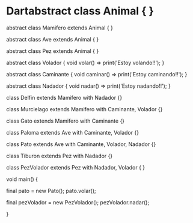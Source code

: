 # Dartabstract class Animal { }

abstract class Mamifero extends Animal { }

abstract class Ave extends Animal { }

abstract class Pez extends Animal { }


abstract class Volador {
  void volar() => print('Estoy volando!!');
}

abstract class Caminante {
  void caminar() => print('Estoy caminando!!');
}

abstract class Nadador {
  void nadar() => print('Estoy nadando!!');
}


class Delfin extends Mamifero with Nadador {}

class Murcielago extends Mamifero with Caminante, Volador {}

class Gato extends Mamifero with Caminante {}

class Paloma extends Ave with Caminante, Volador {}

class Pato extends Ave with Caminante, Volador, Nadador {}

class Tiburon extends Pez with Nadador {}

class PezVolador extends Pez with Nadador, Volador { }


void main() {
  
  final pato = new Pato();
  pato.volar();
  
  final pezVolador = new PezVolador();
  pezVolador.nadar();
  
  
}
